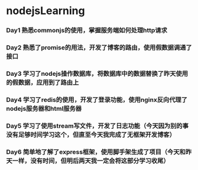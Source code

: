 # nodejsLearning
### Day1 熟悉commonjs的使用，掌握服务端如何处理http请求
### Day2 熟悉了promise的用法，开发了博客的路由，使用假数据调通了接口
### Day3 学习了nodejs操作数据库，将数据库中的数据替换了昨天使用的假数据，应用到了路由上
### Day4 学习了redis的使用，开发了登录功能，使用nginx反向代理了nodejs服务器和html服务器
### Day5 学习了使用stream写文件，开发了日志功能（今天因为别的事没有足够时间学习这个，但直至今天我完成了无框架开发博客）
### Day6 简单地了解了express框架，使用脚手架生成了项目（今天和昨天一样，没有时间，但明后两天我一定会将这部分学习收尾）